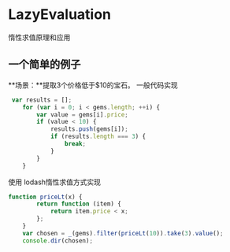 # LazyEvaluation
惰性求值原理和应用

## 一个简单的例子
**场景：**提取3个价格低于$10的宝石。
一般代码实现
```js
 var results = [];
    for (var i = 0; i < gems.length; ++i) {
        var value = gems[i].price;
        if (value < 10) {
            results.push(gems[i]);
            if (results.length === 3) {
                break;
            }
        }
    }
```
使用 lodash惰性求值方式实现
```js
function priceLt(x) {
        return function (item) {
            return item.price < x;
        };
    }
    var chosen = _(gems).filter(priceLt(10)).take(3).value();
    console.dir(chosen);
```